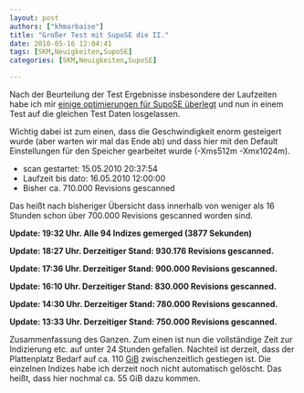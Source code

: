 ```yaml
---
layout: post
authors: ["khmarbaise"]
title: "Großer Test mit SupoSE die II."
date: 2010-05-16 12:04:41
tags: [SKM,Neuigkeiten,SupoSE]
categories: [SKM,Neuigkeiten,SupoSE]

---
```

Nach der Beurteilung der Test Ergebnisse insbesondere der Laufzeiten habe ich mir [einige optimierungen für SupoSE überlegt](http://www.supose.org/repositories/revision/supose/479) 
und nun in einem Test auf die gleichen Test Daten losgelassen. 

Wichtig dabei ist zum einen, dass die Geschwindigkeit enorm gesteigert wurde (aber warten wir mal das Ende ab) und dass hier mit den Default Einstellungen für 
den Speicher gearbeitet wurde (-Xms512m -Xmx1024m). 

+ scan gestartet: 15.05.2010 20:37:54
+ Laufzeit bis dato: 16.05.2010 12:00:00
+ Bisher ca. 710.000 Revisions gescanned

Das heißt nach bisheriger Übersicht dass innerhalb von weniger als 16 Stunden schon über 700.000 Revisions gescanned worden sind.

**Update: 19:32 Uhr. Alle 94 Indizes gemerged (3877 Sekunden)**

**Update: 18:27 Uhr. Derzeitiger Stand: 930.176 Revisions gescanned.**

**Update: 17:36 Uhr. Derzeitiger Stand: 900.000 Revisions gescanned.**

**Update: 16:10 Uhr. Derzeitiger Stand: 830.000 Revisions gescanned.**

**Update: 14:30 Uhr. Derzeitiger Stand: 780.000 Revisions gescanned.**

**Update: 13:33 Uhr. Derzeitiger Stand: 750.000 Revisions gescanned.**

Zusammenfassung des Ganzen. Zum einen ist nun die vollständige Zeit zur Indizierung etc. auf unter 24 Stunden gefallen. Nachteil ist derzeit, dass der Plattenplatz 
Bedarf auf ca. 110 [GiB](http://de.wikipedia.org/wiki/Bin%C3%A4rpr%C3%A4fix) zwischenzeitlich gestiegen ist. Die einzelnen Indizes habe ich derzeit noch nicht 
automatisch gelöscht. Das heißt, dass hier nochmal ca. 55 GiB dazu kommen.
